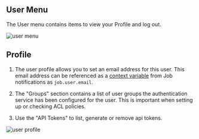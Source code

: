 
## User Menu

The User menu contains items to view your Profile and log out.

![user menu](../figures/fig1001.png)

## Profile

1. The user profile allows you to set an email address for this user. This email
address can be referenced as a [context variable](jobs.html#context-variables)
from Job notifications as `job.user.email`.

2. The "Groups" section contains a list of user groups the authentication service has been configured for the user. This is important when setting up or checking ACL policies.

3. Use the "API Tokens" to list, generate or remove api tokens. 

![user profile](../figures/fig1002.png)